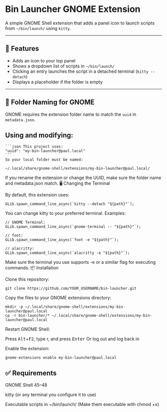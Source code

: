 # Bin Launcher GNOME Extension

A simple GNOME Shell extension that adds a panel icon to launch scripts from `~/bin/launch/` using `kitty`.

---

## 🔧 Features

- Adds an icon to your top panel
- Shows a dropdown list of scripts in `~/bin/launch/`
- Clicking an entry launches the script in a detached terminal (`kitty --detach`)
- Displays a placeholder if the folder is empty

---

## 📂 Folder Naming for GNOME

GNOME requires the extension folder name to match the `uuid` in `metadata.json`.

## Using and modifying:
    ```json This project uses:
    "uuid": "my-bin-launcher@paul.local"
    ```
    So your local folder must be named:
```
~/.local/share/gnome-shell/extensions/my-bin-launcher@paul.local/
```
If you rename the extension or change the UUID, make sure the folder name and metadata.json match.
🖥️ Changing the Terminal

By default, this extension uses:
```
GLib.spawn_command_line_async(`kitty --detach "${path}"`);
```
You can change kitty to your preferred terminal. Examples:
```
// GNOME Terminal:
GLib.spawn_command_line_async(`gnome-terminal -- "${path}"`);

// foot:
GLib.spawn_command_line_async(`foot -e "${path}"`);

// alacritty:
GLib.spawn_command_line_async(`alacritty -e "${path}"`);
```
Make sure the terminal you use supports -e or a similar flag for executing commands.
📦 Installation

Clone this repository:
```
git clone https://github.com/YOUR_USERNAME/bin-launcher.git
```
Copy the files to your GNOME extensions directory:
```
mkdir -p ~/.local/share/gnome-shell/extensions/my-bin-launcher@paul.local
cp -r bin-launcher/* ~/.local/share/gnome-shell/extensions/my-bin-launcher@paul.local
```
Restart GNOME Shell:

Press <kbd>Alt</kbd>+<kbd>F2</kbd>, type r, and press <kbd>Enter</kbd>
Or log out and log back in

Enable the extension:
```
gnome-extensions enable my-bin-launcher@paul.local
```
## ✅ Requirements

GNOME Shell 45–48

kitty (or any terminal you configure it to use)

Executable scripts in ~/bin/launch/
(Make them executable with chmod +x)
